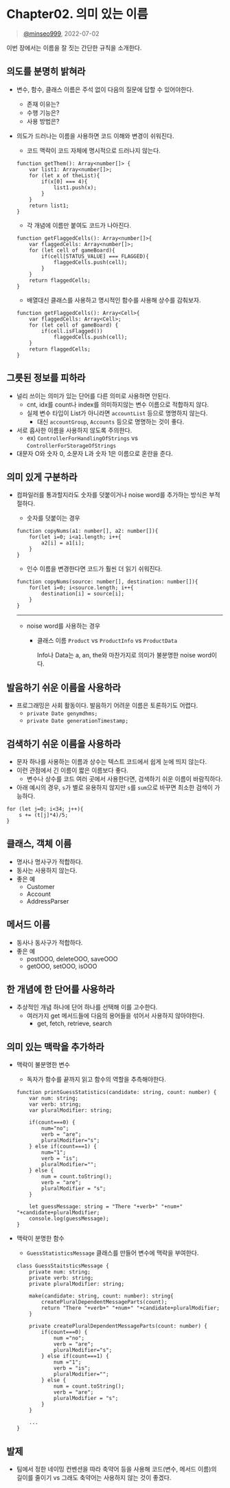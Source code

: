 # Chapter02. 의미 있는 이름

> [@minseo999](https://github.com/minseo999), 2022-07-02
>

이번 장에서는 이름을 잘 짓는 간단한 규칙을 소개한다.


## 의도를 분명히 밝혀라

- 변수, 함수, 클래스 이름은 주석 없이 다음의 질문에 답할 수 있어야한다.
    - 존재 이유는?
    - 수행 기능은?
    - 사용 방법은?
- 의도가 드러나는 이름을 사용하면 코드 이해와 변경이 쉬워진다.
    - 코드 맥락이 코드 자체에 명시적으로 드러나지 않는다.

    ```tsx
    function getThem(): Array<number[]> {
    	var list1: Array<number[]>;
    	for (let x of theList){
    		if(x[0] === 4){
    			list1.push(x);
    		}
    	}
    	return list1;
    }
    ```

    - 각 개념에 이름만 붙여도 코드가 나아진다.

    ```tsx
    function getFlaggedCells(): Array<number[]>{
    	var flaggedCells: Array<number[]>;
    	for (let cell of gameBoard){
    		if(cell[STATUS_VALUE] === FLAGGED){
    			flaggedCells.push(cell);
    		}
    	}
    	return flaggedCells;
    }

    ```

    - 배열대신 클래스를 사용하고 명시적인 함수를 사용해 상수를 감춰보자.

    ```tsx
    function getFlaggedCells(): Array<Cell>{
    	var flaggedCells: Array<Cell>;
    	for (let cell of gameBoard) {
    		if(cell.isFlagged())
    			flaggedCells.push(cell);
    	}
    	return flaggedCells;
    }
    ```


## 그릇된 정보를 피하라

- 널리 쓰이는 의미가 있는 단어를 다른 의미로 사용하면 안된다.
    - cnt, idx를 count나 index를 의미하지않는 변수 이름으로 적합하지 않다.
    - 실제 변수 타입이 List가 아니라면 `accountList` 등으로 명명하지 않는다.
        - 대신 `accountGroup`, `Accounts` 등으로 명명하는 것이 좋다.
- 서로 흡사한 이름을 사용하지 않도록 주의한다.
    - ex) `ControllerForHandlingOfStrings` vs `ControllerForStorageOfStrings`
- 대문자 O와 숫자 0, 소문자 L과 숫자 1은 이름으로 혼란을 준다.

## 의미 있게 구분하라

- 컴파일러를 통과할지라도 숫자를 덧붙이거나 noise word를 추가하는 방식은 부적절하다.
    - 숫자를 덧붙이는 경우

    ```tsx
    function copyNums(a1: number[], a2: number[]){
    	for(let i=0; i<a1.length; i++{
    		a2[i] = a1[i];
    	}
    }
    ```

    - 인수 이름을 변경한다면 코드가 훨씬 더 읽기 쉬워진다.

    ```tsx
    function copyNums(source: number[], destination: number[]){
    	for(let i=0; i<source.length; i++{
    		destination[i] = source[i];
    	}
    }
    ```

    ---

    - noise word를 사용하는 경우
        - 클래스 이름 `Product` vs `ProductInfo` vs `ProductData`

            Info나 Data는 a, an, the와 마찬가지로 의미가 불분명한 noise word이다.


## 발음하기 쉬운 이름을 사용하라

- 프로그래밍은 사회 활동이다. 발음하기 어려운 이름은 토론하기도 어렵다.
    - `private Date genymdhms;`
    - `private Date generationTimestamp;`

## 검색하기 쉬운 이름을 사용하라

- 문자 하나를 사용하는 이름과 상수는 텍스트 코드에서 쉽게 눈에 띄지 않는다.
- 이런 관점에서 긴 이름이 짧은 이름보다 좋다.
    - 변수나 상수를 코드 여러 곳에서 사용한다면, 검색하기 쉬운 이름이 바람직하다.
- 아래 예시의 경우, `s`가 별로 유용하지 않지만 `s`를 `sum`으로 바꾸면 최소한 검색이 가능하다.

```tsx
for (let j=0; i<34; j++){
	s += (t[j]*4)/5;
}
```

## 클래스, 객체 이름

- 명사나 명사구가 적합하다.
- 동사는 사용하지 않는다.
- 좋은 예
    - Customer
    - Account
    - AddressParser

## 메서드 이름

- 동사나 동사구가 적합하다.
- 좋은 예
    - postOOO, deleteOOO, saveOOO
    - getOOO, setOOO, isOOO

## 한 개념에 한 단어를 사용하라

- 추상적인 개념 하나에 단어 하나를 선택해 이를 고수한다.
    - 여러가지 get 메서드들에 다음의 용어들을 섞어서 사용하지 않아야한다.
        - get, fetch, retrieve, search

## 의미 있는 맥락을 추가하라

- 맥락이 불분명한 변수
    - 독자가 함수를 끝까지 읽고 함수의 역할을 추측해야한다.

    ```tsx
    function printGuessStatistics(candidate: string, count: number) {
    	var num: string;
    	var verb: string;
    	var pluralModifier: string;

    	if(count===0) {
    		num="no";
    		verb = "are";
    		pluralModifier="s";
    	} else if(count===1) {
    		num="1";
    		verb = "is";
    		pluralModifier="";
    	} else {
    		num = count.toString();
    		verb = "are";
    		pluralModifier = "s";
    	}

    	let guessMessage: string = "There "+verb+" "+num+" "+candidate+pluralModifier;
    	console.log(guessMessage);
    }
    ```

- 맥락이 분명한 함수
    - `GuessStatisticsMessage` 클래스를 만들어 변수에 맥락을 부여한다.

    ```tsx
    class GuessStaitsticsMessage {
    	private num: string;
    	private verb: string;
    	private pluralModifier: string;

    	make(candidate: string, count: number): string{
    		createPluralDependentMessageParts(count);
    		return "There "+verb+" "+num+" "+candidate+pluralModifier;
    	}

    	private createPluralDependentMessageParts(count: number) {
    		if(count===0) {
    			num ="no";
    			verb = "are";
    			pluralModifier="s";
    		} else if(count===1) {
    			num ="1";
    			verb = "is";
    			pluralModifier="";
    		} else {
    			num = count.toString();
    			verb = "are";
    			pluralModifier = "s";
    		}
    	}

    	...
    }
    ```


## 발제

- 팀에서 정한 네이밍 컨벤션을 따라 축약어 등을 사용해 코드(변수, 메서드 이름)의 길이를 줄이기 vs 그래도 축약어는 사용하지 않는 것이 좋겠다.